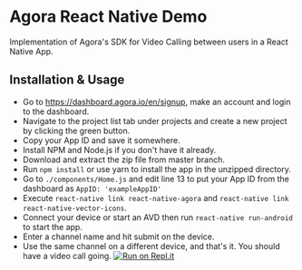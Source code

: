# Agora React Native Demo

Implementation of Agora's SDK for Video Calling between users in a React Native App.

## Installation & Usage

- Go to https://dashboard.agora.io/en/signup, make an account and login to the dashboard.
- Navigate to the project list tab under projects and create a new project by clicking the green button.
- Copy your App ID and save it somewhere.
- Install NPM and Node.js if you don't have it already.
- Download and extract the zip file from master branch.
- Run `npm install` or use yarn to install the app in the unzipped directory.
- Go to `./components/Home.js` and edit line 13 to put your App ID from the dashboard as `AppID: 'exampleAppID'`
- Execute `react-native link react-native-agora` and `react-native link react-native-vector-icons`.
- Connect your device or start an AVD then run `react-native run-android` to start the app.
- Enter a channel name and hit submit on the device.
- Use the same channel on a different device, and that's it. You should have a video call going.
[![Run on Repl.it](https://repl.it/badge/github/EkaanshArora/Agora-React-Native-Demo)](https://repl.it/github/EkaanshArora/Agora-React-Native-Demo)